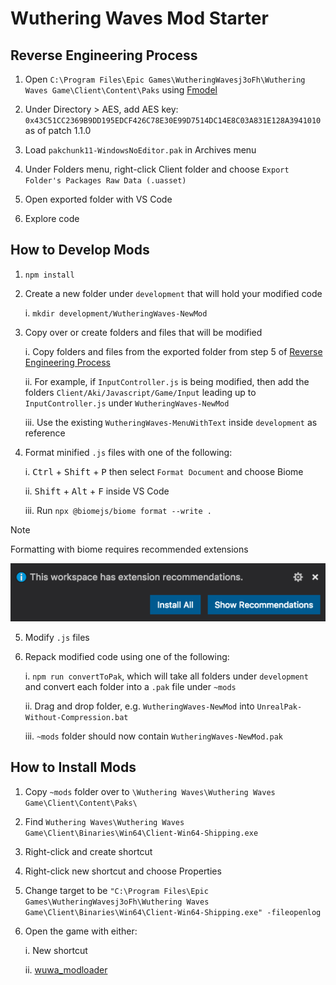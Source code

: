 # Wuthering Waves Mod Starter

## Reverse Engineering Process

1. Open `C:\Program Files\Epic Games\WutheringWavesj3oFh\Wuthering Waves Game\Client\Content\Paks` using [Fmodel](https://fmodel.app/download)

2. Under Directory > AES, add AES key: `0x43C51CC2369B9DD195EDCF426C78E30E99D7514DC14E8C03A831E128A3941010` as of patch 1.1.0

3. Load `pakchunk11-WindowsNoEditor.pak` in Archives menu

4. Under Folders menu, right-click Client folder and choose `Export Folder's Packages Raw Data (.uasset)`

5. Open exported folder with VS Code

6. Explore code

## How to Develop Mods

1. `npm install`

2. Create a new folder under `development` that will hold your modified code

    i. `mkdir development/WutheringWaves-NewMod`

2. Copy over or create folders and files that will be modified

    i. Copy folders and files from the exported folder from step 5 of [Reverse Engineering Process](#reverse-engineering-process)

    ii. For example, if `InputController.js` is being modified, then add the folders `Client/Aki/Javascript/Game/Input` leading up to `InputController.js` under `WutheringWaves-NewMod`

    iii. Use the existing `WutheringWaves-MenuWithText` inside `development` as reference

4. Format minified `.js` files with one of the following:

    i. <kbd>Ctrl</kbd> + <kbd>Shift</kbd> + <kbd>P</kbd> then select `Format Document` and choose Biome

    ii. <kbd>Shift</kbd> + <kbd>Alt</kbd> + <kbd>F</kbd> inside VS Code

    iii. Run `npx @biomejs/biome format --write .`

> [!NOTE]
> Formatting with biome requires recommended extensions

![](./assets/extension-recommendations.png)

5. Modify `.js` files

6. Repack modified code using one of the following:

    i. `npm run convertToPak`, which will take all folders under `development` and convert each folder into a `.pak` file under `~mods`

    ii. Drag and drop folder, e.g. `WutheringWaves-NewMod` into `UnrealPak-Without-Compression.bat`

    iii. `~mods` folder should now contain `WutheringWaves-NewMod.pak`

## How to Install Mods

1. Copy `~mods` folder over to `\Wuthering Waves\Wuthering Waves Game\Client\Content\Paks\`

2. Find `Wuthering Waves\Wuthering Waves Game\Client\Binaries\Win64\Client-Win64-Shipping.exe`

3. Right-click and create shortcut

4. Right-click new shortcut and choose Properties

5. Change target to be `"C:\Program Files\Epic Games\WutheringWavesj3oFh\Wuthering Waves Game\Client\Binaries\Win64\Client-Win64-Shipping.exe" -fileopenlog`

5. Open the game with either:

    i. New shortcut

    ii. [wuwa_modloader](https://github.com/Sehyn/wuwa_modloader)
